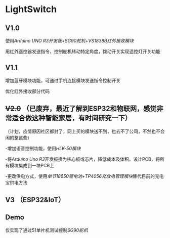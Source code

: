 # LightSwitch

## V1.0
使用*Arduino UNO R3开发板*+*SG90舵机*+*VS1838B红外接收模块*

用红外遥控器发送指令，控制舵机转动特定角度，拨动开关实现遥控灯开关功能

## V1.1
增加蓝牙模块功能，可通过手机连接模块发送指令控制开关

优化红外接收部分代码

## ~~V2.0~~ （已废弃，最近了解到ESP32和物联网，感觉非常适合做这种智能家居，有时间研究一下）

（计划，疫情原因社区都封了，网上买的模块送不到，也去不了公司，不然也不会闲的整这些）

-增加语音控制功能，使用*HLK-50模块*

-将*Arduino Uno R3*开发板换为核心板或芯片，降低成本及体积，设计PCB，将所有模块集成到一块PCB上

-更改供电方式，使用*单节18650锂电池*+*TP4056充放电管理模块*替代目前的充电宝供电方法

## V3 （ESP32&IoT）

## Demo
仅实现了通过51单片机测试控制*SG90舵机*
